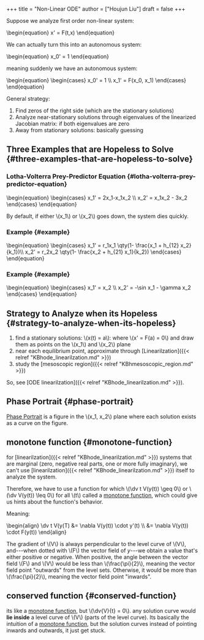 +++
title = "Non-Linear ODE"
author = ["Houjun Liu"]
draft = false
+++

Suppose we analyze first order non-linear system:

\begin{equation}
x' = F(t,x)
\end{equation}

We can actually turn this into an autonomous system:

\begin{equation}
x\_0' = 1
\end{equation}

meaning suddenly we have an autonomous system:

\begin{equation}
\begin{cases}
x\_0' = 1 \\\\
x\_1' = F(x\_0, x\_1)
\end{cases}
\end{equation}

General strategy:

1.  Find zeros of the right side (which are the stationary solutions)
2.  Analyze near-stationary solutions through eigenvalues of the linearized Jacobian matrix: if both eigenvalues are zero
3.  Away from stationary solutions: basically guessing


## Three Examples that are Hopeless to Solve {#three-examples-that-are-hopeless-to-solve}


### Lotha-Volterra Prey-Predictor Equation {#lotha-volterra-prey-predictor-equation}

\begin{equation}
\begin{cases}
x\_1' = 2x\_1-x\_1x\_2 \\\\
x\_2' = x\_1x\_2 - 3x\_2
\end{cases}
\end{equation}

By default, if either \\(x\_1\\) or \\(x\_2\\) goes down, the system dies quickly.


### Example {#example}

\begin{equation}
\begin{cases}
x\_1' = r\_1x\_1 \qty(1- \frac{x\_1 + h\_{12} x\_2}{k\_1})\\\\
x\_2' = r\_2x\_2 \qty(1- \frac{x\_2 + h\_{21} x\_1}{k\_2})
\end{cases}
\end{equation}


### Example {#example}

\begin{equation}
\begin{cases}
x\_1' = x\_2 \\\\
x\_2' = -\sin x\_1 - \gamma x\_2
\end{cases}
\end{equation}


## Strategy to Analyze when its Hopeless {#strategy-to-analyze-when-its-hopeless}

1.  find a stationary solutions: \\(x(t) = a\\): where \\(x' = F(a) = 0\\) and draw them as points on the \\(x\_1\\) and \\(x\_2\\) plane
2.  near each equilibrium point, approximate through [Linearilzation]({{< relref "KBhode_linearilzation.md" >}})
3.  study the [mesoscopic region]({{< relref "KBhmesoscopic_region.md" >}})

So, see [ODE linearilzation]({{< relref "KBhode_linearilzation.md" >}}).


## Phase Portrait {#phase-portrait}

[Phase Portrait](#phase-portrait) is a figure in the \\(x\_1, x\_2\\) plane where each solution exists as a curve on the figure.


## monotone function {#monotone-function}

for [linearilzation]({{< relref "KBhode_linearilzation.md" >}}) systems that are marginal (zero, negative real parts, one or more fully imaginary), we can't use [linearilzation]({{< relref "KBhode_linearilzation.md" >}}) itself to analyze the system.

Therefore, we have to use a function for which \\(\dv t V(y(t)) \geq 0\\) or \\(\dv V(y(t)) \leq 0\\) for all \\(t\\) called a [monotone function](#monotone-function), which could give us hints about the function's behavior.

Meaning:

\begin{align}
\dv t V(y(T) &= \nabla V(y(t)) \cdot y'(t)  \\\\
&= \nabla V(y(t)) \cdot F(y(t))
\end{align}

The gradient of \\(V\\) is always perpendicular to the level curve of \\(V\\), and---when dotted with \\(F\\) the vector field of $y$---we obtain a value that's either positive or negative. When positive, the angle between the vector field \\(F\\) and \\(V\\) would be less than \\(\frac{\pi}{2}\\), meaning the vector field point "outwards" from the level sets. Otherwise, it would be more than \\(\frac{\pi}{2}\\), meaning the vector field point "inwards".


## conserved function {#conserved-function}

its like a [monotone function](#monotone-function), but \\(\dv{V}{t} = 0\\). any solution curve would **lie inside** a level curve of \\(V\\) (parts of the level curve). Its basically the intuition of a [monotone function](#monotone-function), but the solution curves instead of pointing inwards and outwards, it just get stuck.
